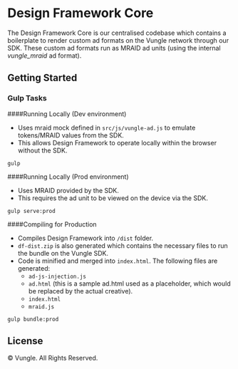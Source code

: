 # Design Framework Core 

The Design Framework Core is our centralised codebase which contains a boilerplate to render custom ad formats on the Vungle network through our SDK. These custom ad formats run as MRAID ad units (using the internal *vungle_mraid* ad format).


## Getting Started
### Gulp Tasks

####Running Locally (Dev environment)
* Uses mraid mock defined in `src/js/vungle-ad.js` to emulate tokens/MRAID values from the SDK.
* This allows Design Framework to operate locally within the browser without the SDK.
```
gulp
```

####Running Locally (Prod environment)
* Uses MRAID provided by the SDK.
* This requires the ad unit to be viewed on the device via the SDK.
```
gulp serve:prod
```

####Compiling for Production
* Compiles Design Framework into `/dist` folder.
* `df-dist.zip` is also generated which contains the necessary files to run the bundle on the Vungle SDK.
* Code is minified and merged into `index.html`. The following files are generated:
	* `ad-js-injection.js`
	* `ad.html` (this is a sample ad.html used as a placeholder, which would be replaced by the actual creative).
	* `index.html`
	* `mraid.js`
```
gulp bundle:prod
```


## License
© Vungle. All Rights Reserved. 
